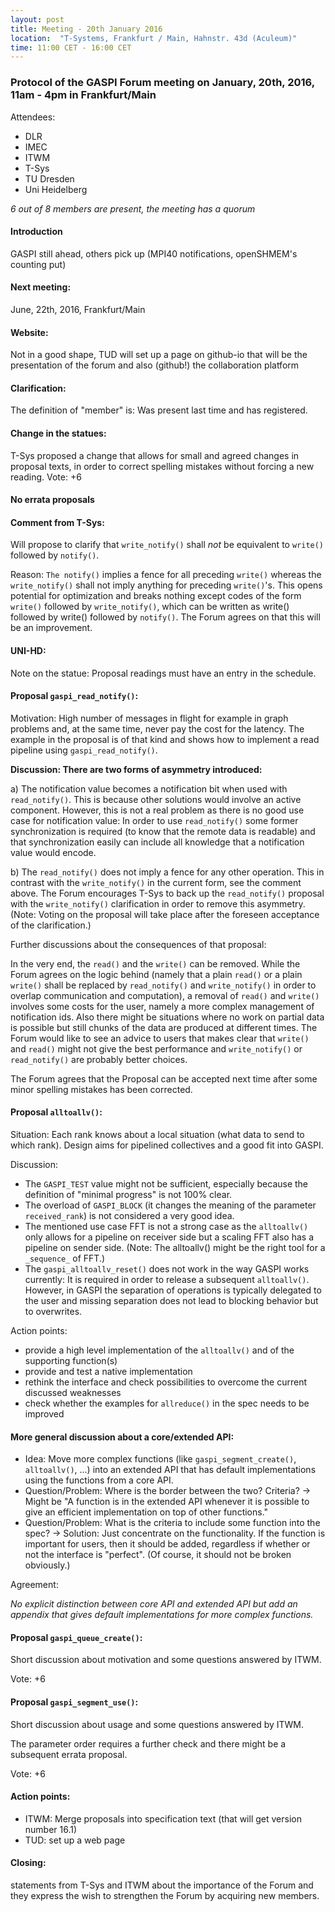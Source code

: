 ```yaml
---
layout: post
title: Meeting - 20th January 2016
location:  "T-Systems, Frankfurt / Main, Hahnstr. 43d (Aculeum)"
time: 11:00 CET - 16:00 CET
---
```

### Protocol of the GASPI Forum meeting on January, 20th, 2016, 11am - 4pm in Frankfurt/Main

Attendees:
- DLR
- IMEC
- ITWM
- T-Sys
- TU Dresden
- Uni Heidelberg

_6 out of 8 members are present, the meeting has a quorum_

#### Introduction
GASPI still ahead, others pick up (MPI40 notifications, openSHMEM's counting put)

#### Next meeting:
 June, 22th, 2016, Frankfurt/Main

#### Website:
 Not in a good shape, TUD will set up a page on github-io that will be the presentation of the forum and also (github!) the collaboration platform

#### Clarification:
 The definition of "member" is: Was present last time and has registered.

#### Change in the statues:
 T-Sys proposed a change that allows for small and agreed changes in proposal texts, in order to correct spelling mistakes without forcing a new reading.
Vote: +6

#### No errata proposals

#### Comment from T-Sys:
Will propose to clarify that ```write_notify()``` shall _not_ be equivalent to ```write()``` followed by ```notify()```.

Reason: ```The notify()``` implies a fence for all preceding ```write()``` whereas the ```write_notify()```
shall not imply anything for preceding ```write()```'s. This opens potential for optimization and breaks nothing except
codes of the form ```write()``` followed by ```write_notify()```,
which can be written as write() followed by write() followed by ```notify()```.
The Forum agrees on that this will be an improvement.

#### UNI-HD:
 Note on the statue: Proposal readings must have an entry in the schedule.

#### Proposal ```gaspi_read_notify()```:
 Motivation: High number of messages in flight for example in graph problems and, at the same time, never pay the cost for the latency. The example in the proposal is of that kind and shows how to implement a read pipeline using ```gaspi_read_notify()```.

**Discussion: There are two forms of asymmetry introduced:**

a) The notification value becomes a notification bit when used with ```read_notify()```.
This is because other solutions would involve an active component.
However, this is not a real problem as there is no good use
case for notification value: In order to use ```read_notify()``` some former synchronization is
required (to know that the remote data is readable) and
that synchronization easily can include all knowledge that a notification value would encode.

b) The ```read_notify()``` does not imply a fence for any other operation. This in contrast with the ```write_notify()```
in the current form, see the comment above.
The Forum encourages T-Sys to back up the ```read_notify()``` proposal with the ```write_notify()```
clarification in order to remove this asymmetry.
(Note: Voting on the proposal will take place after the foreseen acceptance of the clarification.)

Further discussions about the consequences of that proposal:

In the very end, the ```read()``` and the ```write()``` can be removed. While the Forum agrees on the logic behind
(namely that a plain ```read()``` or a plain ```write()``` shall be replaced by ```read_notify()``` and ```write_notify()```
in order to overlap communication and computation), a removal of ```read()``` and ```write()``` involves some costs for the user,
namely a more complex management of notification ids. Also there might be situations where no work on partial data is
possible but still chunks of the data are produced at different times. The Forum would like to see an advice to users
that makes clear that ```write()``` and ```read()``` might not give the best performance and ```write_notify()``` or ```read_notify()```
are probably better choices.

The Forum agrees that the Proposal can be accepted next time after some minor spelling mistakes has been corrected.

#### Proposal ```alltoallv()```:

Situation: Each rank knows about a local situation (what data to send to which rank).
Design aims for pipelined collectives and a good fit into GASPI.

Discussion:

- The ```GASPI_TEST``` value might not be sufficient, especially because the definition of "minimal progress" is not 100% clear.
- The overload of ```GASPI_BLOCK``` (it changes the meaning of the parameter ```received_rank```) is not considered a very good idea.
- The mentioned use case FFT is not a strong case as the ```alltoallv()``` only allows for a pipeline on receiver side but a scaling FFT also has a pipeline on sender side. (Note: The alltoallv() might be the right tool for a ```_sequence_``` of FFT.)
- The ```gaspi_alltoallv_reset()``` does not work in the way GASPI works currently:
It is required in order to release a subsequent ```alltoallv()```.
However, in GASPI the separation of operations is typically delegated to the user and
missing separation does not lead to blocking behavior but to overwrites.

Action points:

- provide a high level implementation of the ```alltoallv()``` and of the supporting function(s)
- provide and test a native implementation
- rethink the interface and check possibilities to overcome the current discussed weaknesses
- check whether the examples for ```allreduce()``` in the spec needs to be improved

#### More general discussion about a core/extended API:

- Idea: Move more complex functions (like ```gaspi_segment_create()```, ```alltoallv()```, ...) into an extended API that has default implementations using the functions from a core API.
- Question/Problem: Where is the border between the two? Criteria? -> Might be "A function is in the extended API whenever it is possible to give an efficient implementation on top of other functions."
- Question/Problem: What is the criteria to include some function into the spec? -> Solution: Just concentrate on the functionality. If the function is important for users, then it should be added, regardless if whether or not the interface is "perfect". (Of course, it should not be broken obviously.)

Agreement:

*No explicit distinction between core API and extended API but add an appendix that gives default implementations for more complex functions.*

#### Proposal ```gaspi_queue_create()```:

Short discussion about motivation and some questions answered by ITWM.

Vote: +6

#### Proposal ```gaspi_segment_use()```:

Short discussion about usage and some questions answered by ITWM.

The parameter order requires a further check and there might be a subsequent errata proposal.

Vote: +6

#### Action points:

- ITWM: Merge proposals into specification text (that will get version number 16.1)
- TUD: set up a web page

#### Closing:
statements from T-Sys and ITWM about the importance of the Forum and they express the wish to strengthen the Forum by acquiring new members.
